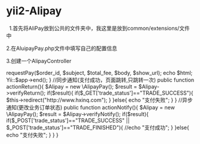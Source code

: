 # yii2-Alipay
  
 1.首先将AliPay放到公共的文件夹中，我这里是放到common/extensions/文件中

 2.在AluipayPay.php文件中填写自己的配置信息

 3.创建一个AlipayController
  <?php
    namespace frontend\controllers;

    use Yii;
    use yii\web\Controller;

    require(__DIR__.'/../../common/extensions/AliPay/AlipayPay.php');

    class AlipayController extends Controller
    {

            public function actionIndex(){
                            $order_id='101001102';
                            $subject='这是测试支付接口';
                            $total_fee='0.01';
                            $body='订单#'.$order_id;
                            $show_url = '';
                            $alipay = new \AlipayPay();
                            $html =$alipay->requestPay($order_id, $subject, $total_fee, $body, $show_url);
                            echo $html;
                            Yii::$app->end();
            }

            //同步通知(支付成功，页面跳转,只跳转一次)
            public function actionReturn(){
                    $Alipay = new \AlipayPay();
                    $result = $Alipay->verifyReturn();
                    if($result){
                            if($_GET['trade_status']=="TRADE_SUCCESS"){
                                    $this->redirect("http://www.hxinq.com");
                            }
                    }else{
                            echo "支付失败";
                    }
            }

            //异步通知(更改业务订单状态)
            public function actionNotify(){
                    $Alipay = new \AlipayPay();
                    $result = $Alipay->verifyNotify();
                    if($result){
                            if($_POST['trade_status']=="TRADE_SUCCESS" || $_POST['trade_status']=="TRADE_FINISHED"){
                                    //echo "支付成功";
                            }
                    }else{
                            echo "支付失败";
                    }
            }
    }
